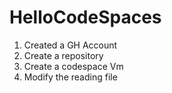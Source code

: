 # HelloCodeSpaces

1. Created a GH Account
2. Create a repository
3. Create a codespace Vm
4. Modify the reading file 